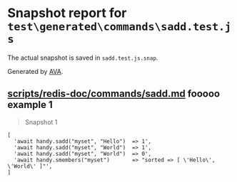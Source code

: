 # Snapshot report for `test\generated\commands\sadd.test.js`

The actual snapshot is saved in `sadd.test.js.snap`.

Generated by [AVA](https://ava.li).

## [scripts/redis-doc/commands/sadd.md](../../../../scripts/redis-doc/commands/sadd.md) fooooo example 1

> Snapshot 1

    [
      'await handy.sadd("myset", "Hello")  => 1',
      'await handy.sadd("myset", "World")  => 1',
      'await handy.sadd("myset", "World")  => 0',
      'await handy.smembers("myset")       => "sorted => [ \'Hello\', \'World\' ]"',
    ]
